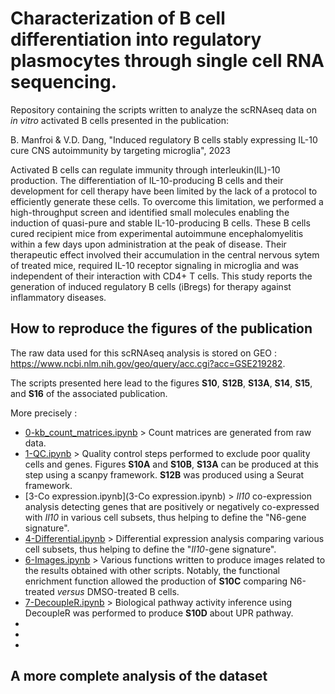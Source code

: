 # Characterization of B cell differentiation into regulatory plasmocytes through single cell RNA sequencing.

Repository containing the scripts written to analyze the scRNAseq data on *in vitro* activated B cells presented in the publication:

B. Manfroi & V.D. Dang, "Induced regulatory B cells stably expressing IL-10 cure CNS autoimmunity by targeting microglia", 2023

Activated B cells can regulate immunity through interleukin(IL)-10 production. The differentiation of IL-10-producing B cells and their development for cell therapy have been limited by the lack of a protocol to efficiently generate these cells. To overcome this limitation, we performed a high-throughput screen and identified small molecules enabling the induction of quasi-pure and stable IL-10-producing B cells. These B cells cured recipient mice from experimental autoimmune encephalomyelitis within a few days upon administration at the peak of disease. Their therapeutic effect involved their accumulation in the central nervous sytem of treated mice, required IL-10 receptor signaling in microglia and was independent of their interaction with CD4+ T cells. This study reports the generation of induced regulatory B cells (iBregs) for therapy against inflammatory diseases. 

## How to reproduce the figures of the publication

The raw data used for this scRNAseq analysis is stored on GEO : https://www.ncbi.nlm.nih.gov/geo/query/acc.cgi?acc=GSE219282.

The scripts presented here lead to the figures **S10**, **S12B**, **S13A**, **S14**, **S15**, and **S16** of the associated publication.

More precisely :
- [0-kb_count_matrices.ipynb](0-kb_count_matrices.ipynb) > Count matrices are generated from raw data.
- [1-QC.ipynb](1-QC.ipynb) > Quality control steps performed to exclude poor quality cells and genes. Figures **S10A** and **S10B**, **S13A** can be produced at this step using a scanpy framework. **S12B** was produced using a Seurat framework.
- [3-Co expression.ipynb](3-Co expression.ipynb) > *Il10* co-expression analysis detecting genes that are positively or negatively co-expressed with *Il10* in various cell subsets, thus helping to define the "N6-gene signature".
- [4-Differential.ipynb](4-Differential.ipynb) > Differential expression analysis comparing various cell subsets, thus helping to define the "*Il10*-gene signature".
- [6-Images.ipynb](6-Images.ipynb) > Various functions written to produce images related to the results obtained with other scripts. Notably, the functional enrichment function allowed the production of **S10C** comparing N6-treated *versus* DMSO-treated B cells.
- [7-DecoupleR.ipynb](7-DecoupleR.ipynb) > Biological pathway activity inference using DecoupleR was performed to produce **S10D** about UPR pathway.
-
-
-

## A more complete analysis of the dataset

